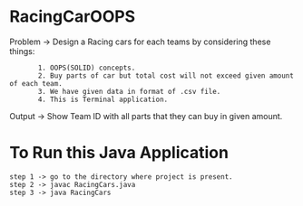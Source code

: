 # RacingCarOOPS

Problem -> Design a Racing cars for each teams by considering these things:

           1. OOPS(SOLID) concepts.
           2. Buy parts of car but total cost will not exceed given amount of each team.
           3. We have given data in format of .csv file.
           4. This is Terminal application.

Output -> Show Team ID with all parts that they can buy in given amount.

# To Run this Java Application

    step 1 -> go to the directory where project is present. 
    step 2 -> javac RacingCars.java 
    step 3 -> java RacingCars
